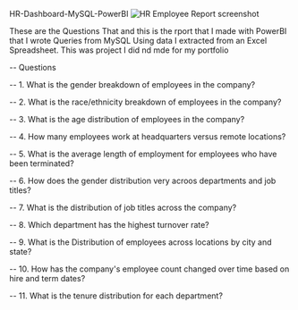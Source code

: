 HR-Dashboard-MySQL-PowerBI
![HR Employee Report screenshot](https://github.com/buckmn0333/Database_Management-Portfolio/assets/117545217/8bb56b3b-3c9c-479e-8bc6-9a442c49a808)

These are the Questions That and this is the rport that I made with PowerBI that I wrote Queries from MySQL Using data I extracted from an Excel Spreadsheet. This was  project I did nd mde for my portfolio

-- Questions

-- 1. What is the gender breakdown of employees in the company?

-- 2. What is the race/ethnicity breakdown of employees in the company?

-- 3. What is the age distribution of employees in the company?

-- 4. How many employees work at headquarters versus remote locations?

-- 5. What is the average length of employment for employees who have been terminated?

-- 6. How does the gender distribution very acroos departments and job titles?

-- 7. What is the distribution of job titles across the company?

-- 8. Which department has the highest turnover rate?

-- 9. What is the Distribution of employees across locations by city and state? 

-- 10. How has the company's employee count changed over time based on hire and term dates?

-- 11. What is the tenure distribution for each department?
